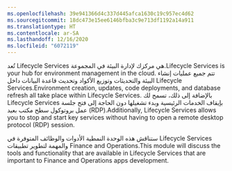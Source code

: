 ```yaml
---
ms.openlocfilehash: 39e941366d4c337d445afca1630c19c957ec4d62
ms.sourcegitcommit: 18dc473e15ee6146bfba3c9e713df1192a14a911
ms.translationtype: HT
ms.contentlocale: ar-SA
ms.lasthandoff: 12/16/2020
ms.locfileid: "6072119"
---
```


<span data-ttu-id="f4aca-101">تُعد Lifecycle Services هي مركزك لإدارة البيئة في المجموعة.</span><span class="sxs-lookup"><span data-stu-id="f4aca-101">Lifecycle Services is your hub for environment management in the cloud.</span></span> <span data-ttu-id="f4aca-102">تتم جميع عمليات إنشاء البيئة والتحديثات وتوزيع الأكواد وتحديث قاعدة البيانات داخل Lifecycle Services.</span><span class="sxs-lookup"><span data-stu-id="f4aca-102">Environment creation, updates, code deployments, and database refresh all take place within Lifecycle Services.</span></span> <span data-ttu-id="f4aca-103">بالإضافة إلى ذلك، تسمح لك Lifecycle Services بإيقاف الخدمات الرئيسية وبدء تشغيلها دون الحاجة إلى فتح جلسة عمل بروتوكول سطح مكتب بعيد (RDP).</span><span class="sxs-lookup"><span data-stu-id="f4aca-103">Additionally, Lifecycle Services allows you to stop and start key services without having to open a remote desktop protocol (RDP) session.</span></span>

<span data-ttu-id="f4aca-104">ستناقش هذه الوحدة النمطية الأدوات والوظائف المتوفرة في Lifecycle Services والمهمة لتطوير تطبيقات Finance and Operations.</span><span class="sxs-lookup"><span data-stu-id="f4aca-104">This module will discuss the tools and functionality that are available in Lifecycle Services that are important to Finance and Operations apps development.</span></span> 
 

